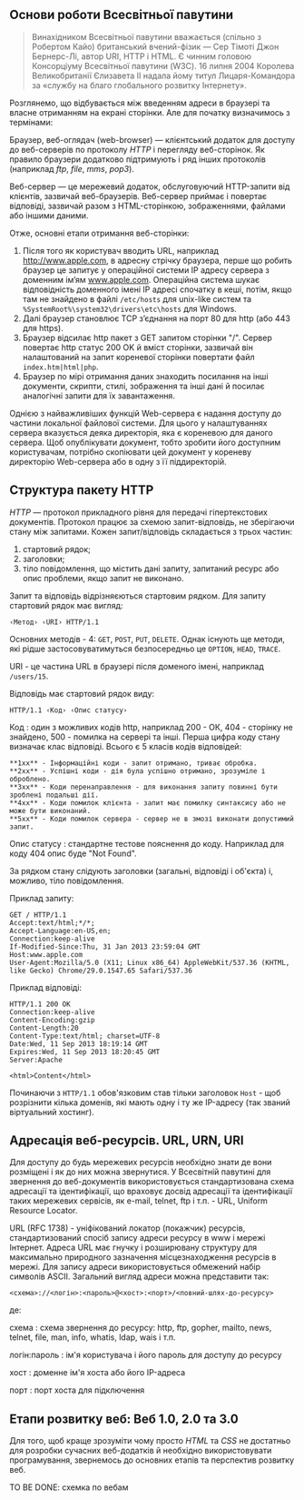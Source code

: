 
Основи роботи Всесвітньої павутини
-------
> Винахідником Всесвітньої павутини вважається (спільно з Робертом Кайо)
> британський вчений-фізик — Сер Тімоті Джон Бернерс-Лі, автор URI, HTTP
> і HTML. Є чинним головою Консорціуму Всесвітньої павутини (W3C). 16
> липня 2004 Королева Великобританії Єлизавета II надала йому титул
> Лицаря-Командора за «службу на благо глобального розвитку Інтернету».

Розглянемо, що відбувається між введенням адреси в браузері та власне отриманням на екрані сторінки. Але для початку визначимось з термінами:

Браузер, веб-оглядач (web-browser) — клієнтський додаток для доступу до веб-серверів по протоколу *HTTP* і перегляду веб-сторінок. Як правило браузери додатково підтримують і ряд інших протоколів (наприклад *ftp*, *file*, *mms*, *pop3*).

Веб-сервер — це мережевий додаток, обслуговуючий HTTP-запити від клієнтів, зазвичай веб-браузерів. Веб-сервер приймає і повертає відповіді, зазвичай разом з HTML-сторінкою, зображеннями, файлами або іншими даними. 

Отже, основні етапи отримання веб-сторінки:

1. Після того як користувач вводить URL, наприклад http://www.apple.com, в адресну стрічку браузера, перше що робить браузер це запитує у операційної системи IP адресу сервера з доменним ім’ям www.apple.com. Операційна система шукає відповідність доменного імені IP адресі спочатку в кеші, потім, якщо там не знайдено в файлі `/etc/hosts` для unix-like систем та `%SystemRoot%\system32\drivers\etc\hosts` для Windows. 
2. Далі браузер становлює TCP з’єднання на порт 80 для http (або 443 для https).
3. Браузер відсилає http пакет з GET запитом сторінки "/". Сервер повертає http статус 200 OK й вміст сторінки, зазвичай він налаштований на запит кореневої сторінки повертати файл `index.htm|html|php`.
4. Браузер по мірі отримання даних знаходить посилання на інші документи, скрипти, стилі, зображення та інші дані й посилає аналогічні запити для їх завантаження.

Однією з найважливіших функцій Web-сервера є надання доступу до частини локальної файлової системи. Для цього у налаштуваннях сервера вказується деяка директорія, яка є кореневою для даного сервера. Щоб опублікувати документ, тобто зробити його доступним користувачам, потрібно скопіювати цей документ у кореневу директорію Web-сервера або в одну з її піддиректорій. 

Структура пакету HTTP
-----

*HTTP* — протокол прикладного рівня для передачі гіпертекстових документів. Протокол працює за схемою запит-відповідь, не зберігаючи стану між запитами. Кожен запит/відповідь складається з трьох частин:

1. стартовий рядок;
2. заголовки;
3. тіло повідомлення, що містить дані запиту, запитаний ресурс або опис проблеми, якщо запит не виконано.

Запит та відповідь відрізняєються стартовим рядком. Для запиту стартовий рядок має вигляд:

    ‹Метод› ‹URI› HTTP/1.1

Основних методів - 4: `GET`, `POST`, `PUT`, `DELETE`. Однак існують ще методи, які рідше застосовуватимуться безпосередньо це `OPTION`, `HEAD`, `TRACE`. 

URI - це частина URL в браузері після доменого імені, наприклад `/users/15`.

Відповідь має стартовий рядок виду:

    HTTP/1.1 ‹Код› ‹Опис статусу› 
    
Код
: один з можливих кодів http, наприклад 200 - ОК, 404 - сторінку не знайдено, 500 - помилка на сервері та інші. Перша цифра коду стану визначає клас відповіді. Всього є 5 класів кодів відповідей:

    **1xx** - Інформаційні коди - запит отримано, триває обробка.  
    **2xx** - Успішні коди - дія була успішно отримано, зрозуміле і оброблено.  
    **3xx** - Коди перенаправлення - для виконання запиту повинні бути зроблені подальші дії.  
    **4xx** - Коди помилок клієнта - запит має помилку синтаксису або не може бути виконаний.  
    **5xx** - Коди помилок сервера - сервер не в змозі виконати допустимий запит.  

Опис статусу
: стандартне тестове пояснення до коду. Наприклад для коду 404 опис буде "Not Found". 

За рядком стану слідують заголовки (загальні, відповіді і об'єкта) і, можливо, тіло повідомлення.

Приклад запиту:

    GET / HTTP/1.1
    Accept:text/html;*/*;
    Accept-Language:en-US,en;
    Connection:keep-alive
    If-Modified-Since:Thu, 31 Jan 2013 23:59:04 GMT
    Host:www.apple.com
    User-Agent:Mozilla/5.0 (X11; Linux x86_64) AppleWebKit/537.36 (KHTML, like Gecko) Chrome/29.0.1547.65 Safari/537.36

Приклад відповіді:

    HTTP/1.1 200 OK
    Connection:keep-alive
    Content-Encoding:gzip
    Content-Length:20
    Content-Type:text/html; charset=UTF-8
    Date:Wed, 11 Sep 2013 18:19:14 GMT
    Expires:Wed, 11 Sep 2013 18:20:45 GMT
    Server:Apache
    
    <html>Content</html>

Починаючи з `HTTP/1.1` обов'язковим став тільки заголовок `Host` - щоб розрізнити кілька доменів, які мають одну і ту же IP-адресу (так званий віртуальний хостинг).

Адресація веб-ресурсів. URL, URN, URI
-----

Для доступу до будь мережевих ресурсів необхідно знати де вони розміщені і як до них можна звернутися. У Всесвітній павутині для звернення до веб-документів використовується стандартизована схема адресації та ідентифікації, що враховує досвід адресації та ідентифікації таких мережевих сервісів, як e-mail, telnet, ftp і т.п. - URL, Uniform Resource Locator.

URL (RFC 1738) - уніфікований локатор (покажчик) ресурсів, стандартизований спосіб запису адреси ресурсу в www і мережі Інтернет. Адреса URL має гнучку і розширювану структуру для максимально природного зазначення місцезнаходження ресурсів в мережі. Для запису адреси використовується обмежений набір символів ASCII. Загальний вигляд адреси можна представити так:

    <схема>://<логін>:<пароль>@<хост>:<порт>/<повний-шлях-до-ресурсу>

де:

схема
: схема звернення до ресурсу: http, ftp, gopher, mailto, news, telnet, file, man, info, whatis, ldap, wais і т.п.

логін:пароль
: ім'я користувача і його пароль для доступу до ресурсу

хост
: доменне ім'я хоста або його IP-адреса

порт
: порт хоста для підключення

Етапи розвитку веб: Веб 1.0, 2.0 та 3.0
-----

Для того, щоб краще зрозуміти чому просто *HTML* та *CSS* не достатньо для розробки сучасних веб-додатків й необхідно використовувати програмування, звернемось до основних етапів та перспектив розвитку веб.


TO BE DONE: cxeмка по вебам
